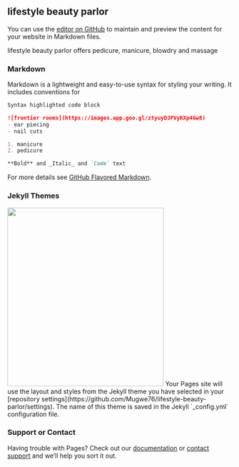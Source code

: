 ## lifestyle beauty parlor 

You can use the [editor on GitHub](https://github.com/Mugwe76/lifestyle-beauty-parlor/edit/master/README.md) to maintain and preview the content for your website in Markdown files.

lifestyle beauty parlor     offers pedicure, manicure, blowdry and massage 

### Markdown

Markdown is a lightweight and easy-to-use syntax for styling your writing. It includes conventions for

```markdown
Syntax highlighted code block

![frontier rooms](https://images.app.goo.gl/ztyuyDJPVyKXp4Gw8)
- ear piecing
- nail cuts

1. manicure
2. pedicure

**Bold** and _Italic_ and `Code` text


```

For more details see [GitHub Flavored Markdown](https://guides.github.com/features/mastering-markdown/).

### Jekyll Themes
<img src= "https://images.app.goo.gl/qoKGK3Grbvd24aEK9" width="350" height="400" />
Your Pages site will use the layout and styles from the Jekyll theme you have selected in your [repository settings](https://github.com/Mugwe76/lifestyle-beauty-parlor/settings). The name of this theme is saved in the Jekyll `_config.yml` configuration file.

### Support or Contact

Having trouble with Pages? Check out our [documentation](https://help.github.com/categories/github-pages-basics/) or [contact support](https://github.com/contact) and we’ll help you sort it out.
